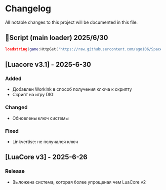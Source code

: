 # Changelog
All notable changes to this project will be documented in this file.

## 📜Script (main loader) 2025/6/30
```lua
loadstring(game:HttpGet('https://raw.githubusercontent.com/ago106/SpaceHub/refs/heads/main/loader.lua'))()
```

## [Luacore v3.1] - 2025-6-30
### Added
- Добавлен WorkInk в способ получения ключа к скрипту
- Скрипт на игру DIG

### Changed
- Обновлены ключ системы

### Fixed
- Linkvertise: не получался ключ

## [LuaCore v3] - 2025-6-26
### Release
- Выложена система, которая более упрощеная чем LuaCore v2
